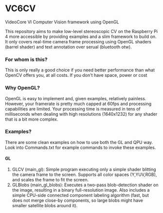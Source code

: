 # VC6CV
VideoCore VI Computer Vision framework using OpenGL

This repository aims to make low-level stereoscopic CV on the Raspberry Pi 4 more accessible by providing examples and a slim framework to build on. It only covers real-time camera frame processing using OpenGL shaders (barrel shader) and text annotation over serual (bluetooth otw).

### For whom is this?
This is only really a good choice if you need better performance than what OpenCV offers you, at all costs. If you don't have space, power or cost 

### Why OpenGL?
OpenGL is easy to implement and, given examples, relatively painless. However, your framerate is pretty much capped at 60fps and processing capabilities are limited. Your processing time is measured in tens of milliseconds when dealing with high resolutions (1640x1232) for any shader that is a bit more complex. <br>

### Examples?
There are some clean examples on how to use both the GL and QPU way. Look into Commands.txt for example commands to invoke these examples.
#### GL
1. GLCV (main_gl): Simple program executing only a simple shader blitting the camera frame to the screen. Supports all color spaces (Y,YUV,RGB), and scales the frame to fit the screen.
2. GLBlobs (main_gl_blobs): Executes a two-pass blob-detection shader on the image, resulting in a binary full-resolution image. Also includes a simple CPU-side connected component labeling algorithm (fast, but does not merge close-by components, so large blobs might have smaller satellite blobs around it).
